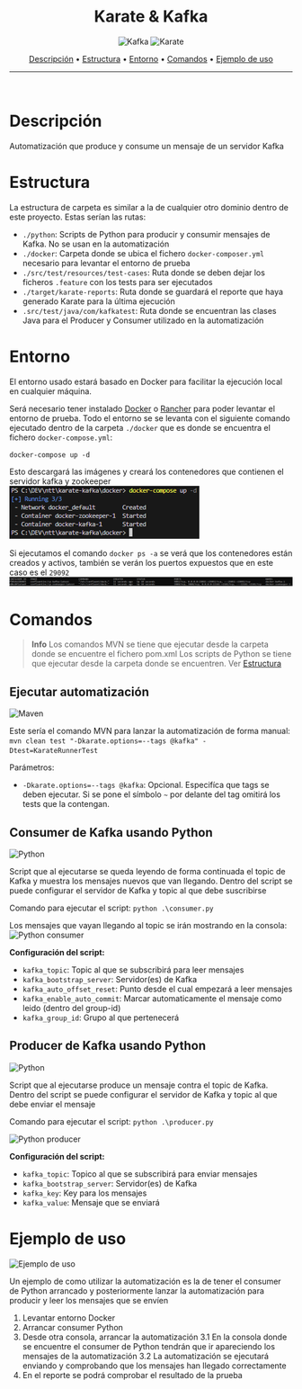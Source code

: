 <h1 align="center">Karate & Kafka</h1>

<p align="center">
  <img src="https://img.shields.io/badge/-Kafka-blue" alt="Kafka">
  <img src="https://img.shields.io/badge/-Karate-green" alt="Karate">
<p>

<p align="center">
  <a href="#descripción">Descripción</a> •
  <a href="#estructura">Estructura</a> •
  <a href="#entorno">Entorno</a> •
  <a href="#comandos">Comandos</a> •
  <a href="#ejemplo">Ejemplo de uso</a>
  
</p>

<hr>

<br>

# Descripción
Automatización que produce y consume un mensaje de un servidor Kafka

# Estructura
La estructura de carpeta es similar a la de cualquier otro dominio dentro de este proyecto. Estas serían las rutas:

* ```./python```: Scripts de Python para producir y consumir mensajes de Kafka. No se usan en la automatización
* ```./docker```: Carpeta donde se ubica el fichero ```docker-composer.yml``` necesario para levantar el entorno de prueba
* ```./src/test/resources/test-cases```: Ruta donde se deben dejar los ficheros ```.feature``` con los tests para ser ejecutados
* ```./target/karate-reports```: Ruta donde se guardará el reporte que haya generado Karate para la última ejecución
* ```.src/test/java/com/kafkatest```: Ruta donde se encuentran las clases Java para el Producer y Consumer utilizado en la automatización

# Entorno
El entorno usado estará basado en Docker para facilitar la ejecución local en cualquier máquina.

Será necesario tener instalado <a href="https://docker.io">Docker</a> o <a href="https://rancherdesktop.io/">Rancher</a> para poder levantar el entorno de prueba.
Todo el entorno se se levanta con el siguiente comando ejecutado dentro de la carpeta ```./docker``` que es donde se encuentra el fichero ```docker-compose.yml```:
```
docker-compose up -d
```

Esto descargará las imágenes y creará los contenedores que contienen el servidor kafka y zookeeper
<img src="./images/docker-compose.png" alt="docker-compose console out">

Si ejecutamos el comando ```docker ps -a``` se verá que los contenedores están creados y activos, también se verán los puertos expuestos que en este caso es el ```29092```
<img src="./images/contenedores.png" alt="kafka containers">


# Comandos
> **Info**
> Los comandos MVN se tiene que ejecutar desde la carpeta donde se encuentre el fichero pom.xml
> Los scripts de Python se tiene que ejecutar desde la carpeta donde se encuentren.
> Ver <a href="#estructura">Estructura</a>

## Ejecutar automatización
<img src="https://img.shields.io/badge/Comando-Maven-orange" alt="Maven">

Este sería el comando MVN para lanzar la automatización de forma manual:
```mvn clean test "-Dkarate.options=--tags @kafka" -Dtest=KarateRunnerTest```

Parámetros:
* ```-Dkarate.options=--tags @kafka```: Opcional. Especifíca que tags se deben ejecutar. Si se pone el símbolo ```~``` por delante del tag omitirá los tests que la contengan.


## Consumer de Kafka usando Python
<img src="https://img.shields.io/badge/Comando-Python-red" alt="Python">

Script que al ejecutarse se queda leyendo de forma continuada el topic de Kafka y muestra los mensajes nuevos que van llegando.
Dentro del script se puede configurar el servidor de Kafka y topic al que debe suscribirse

Comando para ejecutar el script: ```python .\consumer.py```

Los mensajes que vayan llegando al topic se irán mostrando en la consola:
<img src="./images/python_consumer.png" alt="Python consumer">


**Configuración del script:**
* ```kafka_topic```: Topic al que se subscribirá para leer mensajes 
* ```kafka_bootstrap_server```: Servidor(es) de Kafka
* ```kafka_auto_offset_reset```: Punto desde el cual empezará a leer mensajes
* ```kafka_enable_auto_commit```: Marcar automaticamente el mensaje como leido (dentro del group-id)
* ```kafka_group_id```: Grupo al que pertenecerá


## Producer de Kafka usando Python
<img src="https://img.shields.io/badge/Comando-Python-red" alt="Python">

Script que al ejecutarse produce un mensaje contra el topic de Kafka.
Dentro del script se puede configurar el servidor de Kafka y topic al que debe enviar el mensaje

Comando para ejecutar el script: ```python .\producer.py```

<img src="./images/python_producer.png" alt="Python producer">


**Configuración del script:**
* ```kafka_topic```: Topico al que se subscribirá para enviar mensajes 
* ```kafka_bootstrap_server```: Servidor(es) de Kafka
* ```kafka_key```: Key para los mensajes
* ```kafka_value```: Mensaje que se enviará



# Ejemplo de uso
<img src="https://img.shields.io/badge/Use-Sample-blue" alt="Ejemplo de uso">

Un ejemplo de como utilizar la automatización es la de tener el consumer de Python arrancado y posteriormente lanzar la automatización para producir y leer los mensajes que se envíen

1. Levantar entorno Docker
2. Arrancar consumer Python 
3. Desde otra consola, arrancar la automatización
    3.1 En la consola donde se encuentre el consumer de Python tendrán que ir apareciendo los mensajes de la automatización
    3.2 La automatización se ejecutará enviando y comprobando que los mensajes han llegado correctamente
4. En el reporte se podrá comprobar el resultado de la prueba



